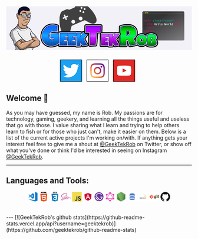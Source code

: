 # [![GeekTekRob Header](images\GTR_Banner.jpg)](https://geektekrob.com)
<p align='center'>
<a href="https://gtrob.me/twitter"><img height="60" src="images\Twitter.png?raw=true"></a>&nbsp;&nbsp;
<a href="https://gtrob.me/instagram"><img height="60" src="images\Instagram.png?raw=true"></a>&nbsp;&nbsp;
<a href="https://gtrob.me/youtube"><img height="60" src="images\Youtube.png?raw=true"></a>&nbsp;&nbsp;
</p>

## Welcome 👋

As you may have guessed, my name is Rob.  My passions are for technology, gaming, geekery, and learning all the things useful and useless that go with those.  I value sharing what I learn and trying to help others learn to fish or for those who just can't, make it easier on them.  Below is a list of the current active projects I'm working on/with.  If anything gets your interest feel free to give me a shout at [@GeekTekRob](https://gtrob.me/twitter) on Twitter, or show off what you've done or think I'd be interested in seeing on Instagram [@GeekTekRob](https://gtrob.me/instagram).

---

## Languages and Tools:
<p align='center'>
<img alt="Visual Studio Code" width="26px" src="https://raw.githubusercontent.com/github/explore/80688e429a7d4ef2fca1e82350fe8e3517d3494d/topics/visual-studio-code/visual-studio-code.png" />
<img  alt="HTML5" width="26px" src="https://raw.githubusercontent.com/github/explore/80688e429a7d4ef2fca1e82350fe8e3517d3494d/topics/html/html.png" />
<img  alt="CSS3" width="26px" src="https://raw.githubusercontent.com/github/explore/80688e429a7d4ef2fca1e82350fe8e3517d3494d/topics/css/css.png" />
<img  alt="Sass" width="26px" src="https://raw.githubusercontent.com/github/explore/80688e429a7d4ef2fca1e82350fe8e3517d3494d/topics/sass/sass.png" />
<img  alt="JavaScript" width="26px" src="https://raw.githubusercontent.com/github/explore/80688e429a7d4ef2fca1e82350fe8e3517d3494d/topics/javascript/javascript.png" />
<img  alt="React" width="26px" src="https://raw.githubusercontent.com/github/explore/80688e429a7d4ef2fca1e82350fe8e3517d3494d/topics/angular/angular.png" />
<img  alt="Gatsby" width="26px" src="https://raw.githubusercontent.com/github/explore/e94815998e4e0713912fed477a1f346ec04c3da2/topics/gatsby/gatsby.png" />
<img  alt="GraphQL" width="26px" src="https://raw.githubusercontent.com/github/explore/80688e429a7d4ef2fca1e82350fe8e3517d3494d/topics/graphql/graphql.png" />
<img  alt="Node.js" width="26px" src="https://raw.githubusercontent.com/github/explore/80688e429a7d4ef2fca1e82350fe8e3517d3494d/topics/nodejs/nodejs.png" />
<img  alt="SQL" width="26px" src="https://raw.githubusercontent.com/github/explore/80688e429a7d4ef2fca1e82350fe8e3517d3494d/topics/sql/sql.png" />
<img  alt="MySQL" width="26px" src="https://raw.githubusercontent.com/github/explore/80688e429a7d4ef2fca1e82350fe8e3517d3494d/topics/mysql/mysql.png" />
<img  alt="Git" width="26px" src="https://raw.githubusercontent.com/github/explore/80688e429a7d4ef2fca1e82350fe8e3517d3494d/topics/git/git.png" />
<img  alt="GitHub" width="26px" src="https://raw.githubusercontent.com/github/explore/78df643247d429f6cc873026c0622819ad797942/topics/github/github.png" />
</p>

<br />
---
[![GeekTekRob's github stats](https://github-readme-stats.vercel.app/api?username=geektekrob)](https://github.com/geektekrob/github-readme-stats)